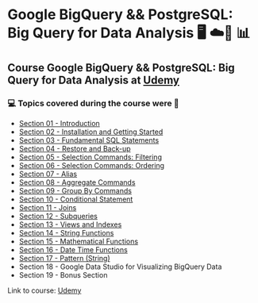 # Google BigQuery && PostgreSQL: Big Query for Data Analysis 🖥️ ☁️:game_die: :bar_chart:
## Course Google BigQuery && PostgreSQL: Big Query for Data Analysis at [Udemy](https://www.udemy.com/course/google-bigquery-and-postgresql-sql-for-data-analysis/)
### 💻 Topics covered during the course were 🚀
- [Section 01 - Introduction](https://github.com/romulovieira777/Google_BigQuery_PostgreSQL/tree/main/Section%2001%20-%20Introduction)
- [Section 02 - Installation and Getting Started](https://github.com/romulovieira777/Google_BigQuery_PostgreSQL/tree/main/Section%2002%20-%20Installation%20and%20Getting%20Started)
- [Section 03 - Fundamental SQL Statements](https://github.com/romulovieira777/Google_BigQuery_PostgreSQL/tree/main/Section%2003%20-%20Fundamental%20SQL%20Statements)
- [Section 04 - Restore and Back-up](https://github.com/romulovieira777/Google_BigQuery_PostgreSQL/tree/main/Section%2004%20-%20Restore%20and%20Back-up)
- [Section 05 - Selection Commands: Filtering](https://github.com/romulovieira777/Google_BigQuery_PostgreSQL/tree/main/Section%2005%20-%20Selection%20Commands%20Filtering)
- [Section 06 - Selection Commands: Ordering](https://github.com/romulovieira777/Google_BigQuery_PostgreSQL/tree/main/Section%2006%20-%20%20Selection%20commands)
- [Section 07 - Alias](https://github.com/romulovieira777/Google_BigQuery_PostgreSQL/tree/main/Section%2007%20-%20Alias)
- [Section 08 - Aggregate Commands](https://github.com/romulovieira777/Google_BigQuery_PostgreSQL/tree/main/Section%2008%20-%20Aggregate%20Commands)
- [Section 09 - Group By Commands](https://github.com/romulovieira777/Google_BigQuery_PostgreSQL/tree/main/Section%2009%20-%20Group%20By%20Commands)
- [Section 10 - Conditional Statement](https://github.com/romulovieira777/Google_BigQuery_PostgreSQL/tree/main/Section%2010%20-%20Conditional%20Statement)
- [Section 11 - Joins](https://github.com/romulovieira777/Google_BigQuery_PostgreSQL/tree/main/Section%2011%20-%20Joins)
- [Section 12 - Subqueries](https://github.com/romulovieira777/Google_BigQuery_PostgreSQL/tree/main/Section%2012%20-%20Subqueries)
- [Section 13 - Views and Indexes](https://github.com/romulovieira777/Google_BigQuery_PostgreSQL/tree/main/Section%2013%20-%20Views%20and%20Indexes)
- [Section 14 - String Functions](https://github.com/romulovieira777/Google_BigQuery_PostgreSQL/tree/main/Section%2014%20-%20String%20Functions)
- [Section 15 - Mathematical Functions](https://github.com/romulovieira777/Google_BigQuery_PostgreSQL/tree/main/Section%2015%20-%20Mathematical%20Functions)
- [Section 16 - Date Time Functions](https://github.com/romulovieira777/Google_BigQuery_PostgreSQL/tree/main/Section%2016%20-%20Date%20Time%20Functions)
- [Section 17 - Pattern (String)](https://github.com/romulovieira777/Google_BigQuery_PostgreSQL/tree/main/Section%2017%20-%20Pattern%20(String))
- Section 18 - Google Data Studio for Visualizing BigQuery Data
- Section 19 - Bonus Section


Link to course: [Udemy](https://www.udemy.com/course/google-bigquery-and-postgresql-sql-for-data-analysis/)